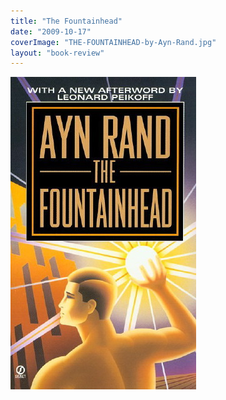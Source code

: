 ```yaml
---
title: "The Fountainhead"
date: "2009-10-17"
coverImage: "THE-FOUNTAINHEAD-by-Ayn-Rand.jpg"
layout: "book-review"
---
```

[![THE-FOUNTAINHEAD-by-Ayn-Rand](images/THE-FOUNTAINHEAD-by-Ayn-Rand.jpg)](https://srikanthperinkulam.com/wp-content/uploads/2014/10/THE-FOUNTAINHEAD-by-Ayn-Rand.jpg)
~~~~